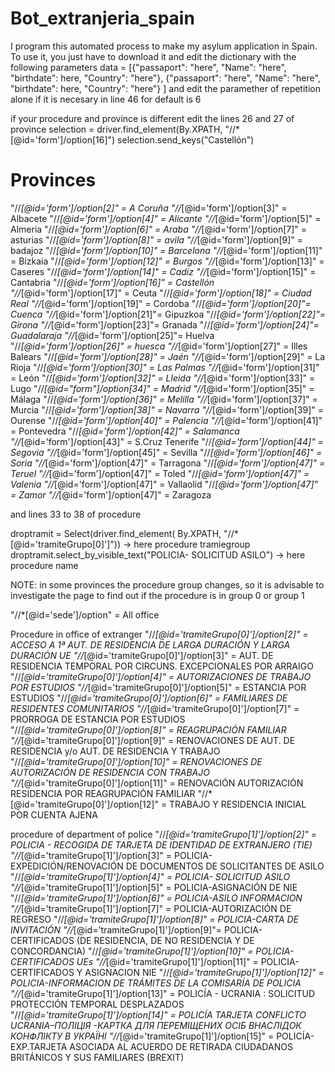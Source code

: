 # Bot_extranjeria_spain

I program this automated process to make my asylum application in Spain.
To use it, you just have to download it and edit the dictionary with the following parameters
data = [{"passaport": "here", "Name": "here", "birthdate": here, "Country": "here"},
        {"passaport": "here", "Name": "here", "birthdate": here, "Country": "here"}
         ]
  and edit the paramether of repetition alone if it is necesary in line 46 for default is 6
  
if your procedure and province  is  different edit the lines
26 and 27 of province 
selection = driver.find_element(By.XPATH, "//*[@id='form']/option[16]") 
selection.send_keys("Castellón")

# Provinces
"//*[@id='form']/option[2]" = A Coruña
"//*[@id='form']/option[3]" = Albacete
"//*[@id='form']/option[4]" = Alicante
"//*[@id='form']/option[5]" = Almeria
"//*[@id='form']/option[6]" = Araba
"//*[@id='form']/option[7]" = asturias
"//*[@id='form']/option[8]" = avila
"//*[@id='form']/option[9]" =  badajoz
"//*[@id='form']/option[10]" = Barcelona
"//*[@id='form']/option[11]" = Bizkaia
"//*[@id='form']/option[12]" = Burgos
"//*[@id='form']/option[13]" = Caseres
"//*[@id='form']/option[14]" = Cadiz
"//*[@id='form']/option[15]" = Cantabria
"//*[@id='form']/option[16]" = Castellón
"//*[@id='form']/option[17]" = Ceuta
"//*[@id='form']/option[18]" = Ciudad Real
"//*[@id='form']/option[19]" = Cordoba
"//*[@id='form']/option[20]"=  Cuenca
"//*[@id='form']/option[21]"=  Gipuzkoa
"//*[@id='form']/option[22]"= Girona
"//*[@id='form']/option[23]"= Granada
"//*[@id='form']/option[24]"= Guadalaraja
"//*[@id='form']/option[25]"= Huelva
"//*[@id='form']/option[26]" = huesca
"//*[@id='form']/option[27]" = Illes Balears
"//*[@id='form']/option[28]" = Jaén
"//*[@id='form']/option[29]" = La Rioja
"//*[@id='form']/option[30]" = Las Palmas
"//*[@id='form']/option[31]" = León
"//*[@id='form']/option[32]" = Lleida
"//*[@id='form']/option[33]" = Lugo
"//*[@id="form"]/option[34]" = Madrid
"//*[@id='form']/option[35]" = Málaga
"//*[@id='form']/option[36]" = Melilla
"//*[@id='form']/option[37]" = Murcia
"//*[@id='form']/option[38]" = Navarra
"//*[@id='form']/option[39]" = Ourense
"//*[@id='form']/option[40]" = Palencia
"//*[@id='form']/option[41]" = Pontevedra
"//*[@id='form']/option[42]" = Salamanca
"//*[@id='form']/option[43]" = S.Cruz Tenerife
"//*[@id='form']/option[44]" = Segovia
"//*[@id='form']/option[45]" = Sevilla
"//*[@id='form']/option[46]" = Soria
"//*[@id='form']/option[47]" = Tarragona
"//*[@id='form']/option[47]" = Teruel
"//*[@id='form']/option[47]" = Toled
"//*[@id='form']/option[47]" = Valenia
"//*[@id='form']/option[47]" = Vallaolid
"//*[@id='form']/option[47]" = Zamor
"//*[@id='form']/option[47]" = Zaragoza

and lines 
33 to 38 of procedure

droptramit = Select(driver.find_element(
    By.XPATH, "//*[@id='tramiteGrupo[0]']")) -> here  procedure tramiegroup 
droptramit.select_by_visible_text("POLICIA- SOLICITUD ASILO") -> here procedure name

NOTE: in some provinces the procedure group changes, so it is advisable to investigate the page to find out if the procedure is in group 0 or group 1


"//*[@id='sede']/option"  = All office

Procedure in office of extranger
"//*[@id='tramiteGrupo[0]']/option[2]" = ACCESO A 1ª AUT. DE RESIDENCIA DE LARGA DURACIÓN Y LARGA DURACIÓN UE
"//*[@id='tramiteGrupo[0]']/option[3]" = AUT. DE RESIDENCIA TEMPORAL POR CIRCUNS. EXCEPCIONALES POR ARRAIGO
"//*[@id='tramiteGrupo[0]']/option[4]" = AUTORIZACIONES DE TRABAJO POR ESTUDIOS
"//*[@id='tramiteGrupo[0]']/option[5]" = ESTANCIA POR ESTUDIOS
"//*[@id='tramiteGrupo[0]']/option[6]" = FAMILIARES DE RESIDENTES COMUNITARIOS
"//*[@id='tramiteGrupo[0]']/option[7]" = PRORROGA DE ESTANCIA POR ESTUDIOS
"//*[@id='tramiteGrupo[0]']/option[8]" = REAGRUPACIÓN FAMILIAR
"//*[@id='tramiteGrupo[0]']/option[9]" = RENOVACIONES DE AUT. DE RESIDENCIA  y/o  AUT. DE RESIDENCIA Y TRABAJO
"//*[@id='tramiteGrupo[0]']/option[10]" = RENOVACIONES DE AUTORIZACIÓN DE RESIDENCIA CON TRABAJO
"//*[@id='tramiteGrupo[0]']/option[11]" = RENOVACIÓN AUTORIZACIÓN RESIDENCIA POR REAGRUPACIÓN FAMILIAR
"//*[@id='tramiteGrupo[0]']/option[12]" = TRABAJO Y RESIDENCIA INICIAL POR CUENTA AJENA


procedure of department of police
"//*[@id='tramiteGrupo[1]']/option[2]" = POLICIA - RECOGIDA DE TARJETA DE IDENTIDAD DE EXTRANJERO (TIE)
"//*[@id='tramiteGrupo[1]']/option[3]" = POLICIA- EXPEDICIÓN/RENOVACIÓN DE DOCUMENTOS DE SOLICITANTES DE ASILO
"//*[@id='tramiteGrupo[1]']/option[4]" = POLICIA- SOLICITUD ASILO
"//*[@id='tramiteGrupo[1]']/option[5]" = POLICIA-ASIGNACIÓN DE NIE
"//*[@id='tramiteGrupo[1]']/option[6]" = POLICIA-ASILO INFORMACION 
"//*[@id='tramiteGrupo[1]']/option[7]" = POLICIA-AUTORIZACIÓN DE REGRESO
"//*[@id='tramiteGrupo[1]']/option[8]" = POLICIA-CARTA DE INVITACIÓN
"//*[@id='tramiteGrupo[1]']/option[9]"= POLICIA-CERTIFICADOS (DE RESIDENCIA, DE NO RESIDENCIA Y DE CONCORDANCIA)
"//*[@id='tramiteGrupo[1]']/option[10]" = POLICIA-CERTIFICADOS UEs
"//*[@id='tramiteGrupo[1]']/option[11]" = POLICIA-CERTIFICADOS Y ASIGNACION NIE
"//*[@id='tramiteGrupo[1]']/option[12]" = POLICIA-INFORMACION DE TRÁMITES DE LA COMISARÍA DE POLICIA
"//*[@id='tramiteGrupo[1]']/option[13]" = POLICÍA - UCRANIA : SOLICITUD PROTECCIÓN TEMPORAL DESPLAZADOS
"//*[@id='tramiteGrupo[1]']/option[14]" = POLICÍA TARJETA CONFLICTO UCRANIA–ПОЛІЦІЯ -КАРТКА ДЛЯ ПЕРЕМІЩЕНИХ ОСІБ ВНАСЛІДОК КОНФЛІКТУ В УКРАЇНІ
"//*[@id='tramiteGrupo[1]']/option[15]" = POLICÍA-EXP.TARJETA ASOCIADA AL ACUERDO DE RETIRADA CIUDADANOS BRITÁNICOS Y SUS FAMILIARES (BREXIT)
